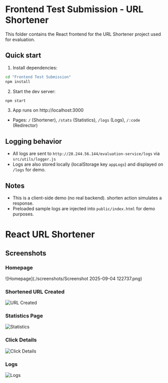 # Frontend Test Submission - URL Shortener

This folder contains the React frontend for the URL Shortener project used for evaluation.

## Quick start

1. Install dependencies:
```bash
cd "Frontend Test Submission"
npm install
```

2. Start the dev server:
```bash
npm start
```

3. App runs on http://localhost:3000
- Pages: `/` (Shortener), `/stats` (Statistics), `/logs` (Logs), `/:code` (Redirector)

## Logging behavior
- All logs are sent to `http://20.244.56.144/evaluation-service/logs` via `src/utils/logger.js`
- Logs are also stored locally (localStorage key `appLogs`) and displayed on `/logs` for demo.

## Notes
- This is a client-side demo (no real backend). shorten action simulates a response.
- Preloaded sample logs are injected into `public/index.html` for demo purposes.
# React URL Shortener

## Screenshots

### Homepage
![Homepage](./screenshots/Screenshot 2025-09-04 122737.png)

### Shortened URL Created
![URL Created](./screenshots/Screenshot2.png)

### Statistics Page
![Statistics](./screenshots/Screenshot3.png)

### Click Details
![Click Details](./screenshots/Screenshot4.png)

### Logs
![Logs](./screenshots/Screenshot5.png)
